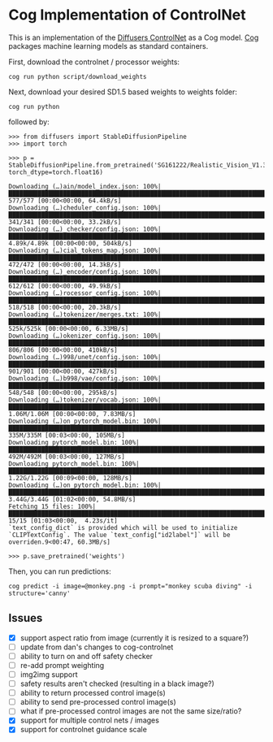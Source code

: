 # Cog Implementation of ControlNet 

This is an implementation of the [Diffusers ControlNet](https://huggingface.co/blog/controlnet) as a Cog model. [Cog](https://github.com/replicate/cog) packages machine learning models as standard containers.

First, download the controlnet / processor weights:

`cog run python script/download_weights`

Next, download your desired SD1.5 based weights to weights folder:

`cog run python`

followed by:

    >>> from diffusers import StableDiffusionPipeline
    >>> import torch

    >>> p = StableDiffusionPipeline.from_pretrained('SG161222/Realistic_Vision_V1.3', torch_dtype=torch.float16)

    Downloading (…)ain/model_index.json: 100%|███████████████████████████████████████████████████████████████████████████████| 577/577 [00:00<00:00, 64.4kB/s]
    Downloading (…)cheduler_config.json: 100%|███████████████████████████████████████████████████████████████████████████████| 341/341 [00:00<00:00, 33.2kB/s]
    Downloading (…)_checker/config.json: 100%|████████████████████████████████████████████████████████████████████████████| 4.89k/4.89k [00:00<00:00, 504kB/s]
    Downloading (…)cial_tokens_map.json: 100%|███████████████████████████████████████████████████████████████████████████████| 472/472 [00:00<00:00, 14.3kB/s]
    Downloading (…)_encoder/config.json: 100%|███████████████████████████████████████████████████████████████████████████████| 612/612 [00:00<00:00, 49.9kB/s]
    Downloading (…)rocessor_config.json: 100%|███████████████████████████████████████████████████████████████████████████████| 518/518 [00:00<00:00, 20.3kB/s]
    Downloading (…)tokenizer/merges.txt: 100%|█████████████████████████████████████████████████████████████████████████████| 525k/525k [00:00<00:00, 6.33MB/s]
    Downloading (…)okenizer_config.json: 100%|████████████████████████████████████████████████████████████████████████████████| 806/806 [00:00<00:00, 410kB/s]
    Downloading (…)998/unet/config.json: 100%|████████████████████████████████████████████████████████████████████████████████| 901/901 [00:00<00:00, 427kB/s]
    Downloading (…)b998/vae/config.json: 100%|████████████████████████████████████████████████████████████████████████████████| 548/548 [00:00<00:00, 295kB/s]
    Downloading (…)tokenizer/vocab.json: 100%|███████████████████████████████████████████████████████████████████████████| 1.06M/1.06M [00:00<00:00, 7.83MB/s]
    Downloading (…)on_pytorch_model.bin: 100%|██████████████████████████████████████████████████████████████████████████████| 335M/335M [00:03<00:00, 105MB/s]
    Downloading pytorch_model.bin: 100%|████████████████████████████████████████████████████████████████████████████████████| 492M/492M [00:03<00:00, 127MB/s]
    Downloading pytorch_model.bin: 100%|██████████████████████████████████████████████████████████████████████████████████| 1.22G/1.22G [00:09<00:00, 128MB/s]
    Downloading (…)on_pytorch_model.bin: 100%|███████████████████████████████████████████████████████████████████████████| 3.44G/3.44G [01:02<00:00, 54.8MB/s]
    Fetching 15 files: 100%|██████████████████████████████████████████████████████████████████████████████████████████████████| 15/15 [01:03<00:00,  4.23s/it]
    `text_config_dict` is provided which will be used to initialize `CLIPTextConfig`. The value `text_config["id2label"]` will be overriden.9<00:47, 60.3MB/s]

    >>> p.save_pretrained('weights')


Then, you can run predictions:

`cog predict -i image=@monkey.png -i prompt="monkey scuba diving" -i structure='canny'`

## Issues

- [x] support aspect ratio from image (currently it is resized to a square?)
- [ ] update from dan's changes to cog-controlnet
- [ ] ability to turn on and off safety checker
- [ ] re-add prompt weighting
- [ ] img2img support
- [ ] safety results aren't checked (resulting in a black image?)
- [ ] ability to return processed control image(s)
- [ ] ability to send pre-processed control image(s)
- [ ] what if pre-processed control images are not the same size/ratio?
- [x] support for multiple control nets / images
- [x] support for controlnet guidance scale